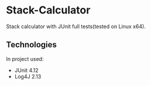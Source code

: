 # Stack-Calculator
Stack calculator with JUnit full tests(tested on Linux x64).

## Technologies
In project used:
* JUnit 4.12
* Log4J 2.13

